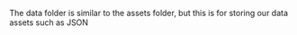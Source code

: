 The data folder is similar to the assets folder, but this is for storing our data assets such as JSON
